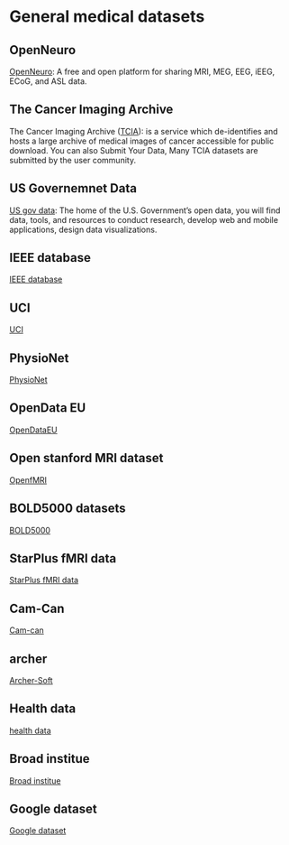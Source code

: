 # General medical datasets

## OpenNeuro
<!-- 6 -->
[OpenNeuro](https://openneuro.org/): A free and open platform for sharing MRI, MEG, EEG, iEEG, ECoG, and ASL data.

## The Cancer Imaging Archive
<!-- 1 -->
The Cancer Imaging Archive ([TCIA](https://www.cancerimagingarchive.net/)): is a service which de-identifies and hosts a large archive of medical images of cancer accessible for public download. 
You can also Submit Your Data, Many TCIA datasets are submitted by the user community.

## US Governemnet Data
<!-- 2 -->
[US gov data](https://www.data.gov/): The home of the U.S. Government’s open data, you will find data, tools, and resources to conduct research, develop web and mobile applications, design data visualizations.

## IEEE database
<!-- 3 -->
[IEEE database](https://ieee-dataport.org/)

## UCI
<!-- 4 -->
[UCI](https://archive.ics.uci.edu/ml/datasets.php)

## PhysioNet
<!-- 5 -->
[PhysioNet](https://physionet.org/)



## OpenData EU
<!-- 9 -->
[OpenDataEU](https://data.europa.eu/euodp/en/home)

## Open stanford MRI dataset
<!-- 10 -->
[OpenfMRI](https://exhibits.stanford.edu/data/browse/openfmri-datasets)

## BOLD5000 datasets
<!-- 11 -->
[BOLD5000](https://bold5000.github.io/)

## StarPlus fMRI data
<!-- 12 -->
[StarPlus fMRI data](http://www.cs.cmu.edu/afs/cs.cmu.edu/project/theo-81/www/)

## Cam-Can
<!-- 13 -->
[Cam-can](https://www.cam-can.org/)

## archer
<!-- 14 -->
[Archer-Soft](https://archer-soft.com/blog/10-best-healthcare-data-sets-examples)


## Health data
<!--  -->
[health data](https://healthdata.gov/)

## Broad institue
<!--  -->
[Broad institue](http://portals.broadinstitute.org/cgi-bin/cancer/datasets.cgi)

## Google dataset
<!--  -->
[Google dataset](https://datasetsearch.research.google.com/)
